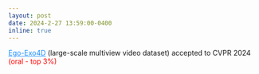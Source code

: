 ```yaml
---
layout: post
date: 2024-2-27 13:59:00-0400
inline: true
---
```


<a href="https://docs.ego-exo4d-data.org/" style="color: DodgerBlue">Ego-Exo4D</a> (large-scale multiview video dataset) accepted to CVPR 2024 <a style="color: Red">(oral - top 3%)</a>
